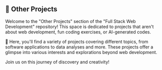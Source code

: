 ## 🚀 Other Projects

Welcome to the "Other Projects" section of the "Full Stack Web Development" repository! This space is dedicated to projects that aren't about web development, fun coding exercises, or AI-generated codes.

🌟 Here, you'll find a variety of projects covering different topics, from software applications to data analyses and more. These projects offer a glimpse into various interests and explorations beyond web development.

Join us on this journey of discovery and creativity!
